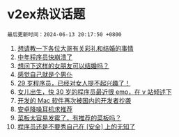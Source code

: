 # v2ex热议话题

`最后更新时间：2024-06-13 20:17:50 +0800`

1. [想请教一下各位大哥有关彩礼和结婚的事情](https://www.v2ex.com/t/1049225)
1. [中年程序员快崩溃了](https://www.v2ex.com/t/1049084)
1. [想问下这样的女朋友可以结婚吗？](https://www.v2ex.com/t/1049275)
1. [感觉自己就是个男仆](https://www.v2ex.com/t/1049209)
1. [29 岁程序员，已经对女人提不起兴趣了！](https://www.v2ex.com/t/1049180)
1. [女儿出生，快 30 岁的程序员最近很 emo，在 v 站倾述下](https://www.v2ex.com/t/1049125)
1. [开发的 Mac 软件再次被国内的开发者抄袭](https://www.v2ex.com/t/1049120)
1. [安卓降噪耳机求推荐](https://www.v2ex.com/t/1049087)
1. [菜板太容易发霉了，有推荐的菜板吗？](https://www.v2ex.com/t/1049183)
1. [程序员还是不要秀自己在 [安全] 上的无知了](https://www.v2ex.com/t/1049141)

